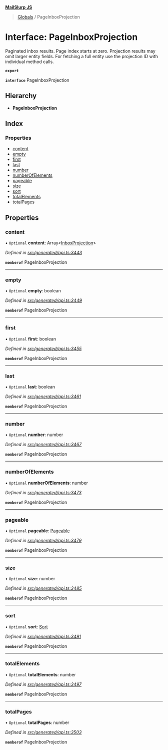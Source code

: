 **[MailSlurp JS](../README.md)**

> [Globals](../README.md) / PageInboxProjection

# Interface: PageInboxProjection

Paginated inbox results. Page index starts at zero. Projection results may omit larger entity fields. For fetching a full entity use the projection ID with individual method calls.

**`export`** 

**`interface`** PageInboxProjection

## Hierarchy

* **PageInboxProjection**

## Index

### Properties

* [content](pageinboxprojection.md#content)
* [empty](pageinboxprojection.md#empty)
* [first](pageinboxprojection.md#first)
* [last](pageinboxprojection.md#last)
* [number](pageinboxprojection.md#number)
* [numberOfElements](pageinboxprojection.md#numberofelements)
* [pageable](pageinboxprojection.md#pageable)
* [size](pageinboxprojection.md#size)
* [sort](pageinboxprojection.md#sort)
* [totalElements](pageinboxprojection.md#totalelements)
* [totalPages](pageinboxprojection.md#totalpages)

## Properties

### content

• `Optional` **content**: Array\<[InboxProjection](../modules/inboxprojection.md)>

*Defined in [src/generated/api.ts:3443](https://github.com/mailslurp/mailslurp-client/blob/e4d4355/src/generated/api.ts#L3443)*

**`memberof`** PageInboxProjection

___

### empty

• `Optional` **empty**: boolean

*Defined in [src/generated/api.ts:3449](https://github.com/mailslurp/mailslurp-client/blob/e4d4355/src/generated/api.ts#L3449)*

**`memberof`** PageInboxProjection

___

### first

• `Optional` **first**: boolean

*Defined in [src/generated/api.ts:3455](https://github.com/mailslurp/mailslurp-client/blob/e4d4355/src/generated/api.ts#L3455)*

**`memberof`** PageInboxProjection

___

### last

• `Optional` **last**: boolean

*Defined in [src/generated/api.ts:3461](https://github.com/mailslurp/mailslurp-client/blob/e4d4355/src/generated/api.ts#L3461)*

**`memberof`** PageInboxProjection

___

### number

• `Optional` **number**: number

*Defined in [src/generated/api.ts:3467](https://github.com/mailslurp/mailslurp-client/blob/e4d4355/src/generated/api.ts#L3467)*

**`memberof`** PageInboxProjection

___

### numberOfElements

• `Optional` **numberOfElements**: number

*Defined in [src/generated/api.ts:3473](https://github.com/mailslurp/mailslurp-client/blob/e4d4355/src/generated/api.ts#L3473)*

**`memberof`** PageInboxProjection

___

### pageable

• `Optional` **pageable**: [Pageable](pageable.md)

*Defined in [src/generated/api.ts:3479](https://github.com/mailslurp/mailslurp-client/blob/e4d4355/src/generated/api.ts#L3479)*

**`memberof`** PageInboxProjection

___

### size

• `Optional` **size**: number

*Defined in [src/generated/api.ts:3485](https://github.com/mailslurp/mailslurp-client/blob/e4d4355/src/generated/api.ts#L3485)*

**`memberof`** PageInboxProjection

___

### sort

• `Optional` **sort**: [Sort](sort.md)

*Defined in [src/generated/api.ts:3491](https://github.com/mailslurp/mailslurp-client/blob/e4d4355/src/generated/api.ts#L3491)*

**`memberof`** PageInboxProjection

___

### totalElements

• `Optional` **totalElements**: number

*Defined in [src/generated/api.ts:3497](https://github.com/mailslurp/mailslurp-client/blob/e4d4355/src/generated/api.ts#L3497)*

**`memberof`** PageInboxProjection

___

### totalPages

• `Optional` **totalPages**: number

*Defined in [src/generated/api.ts:3503](https://github.com/mailslurp/mailslurp-client/blob/e4d4355/src/generated/api.ts#L3503)*

**`memberof`** PageInboxProjection

